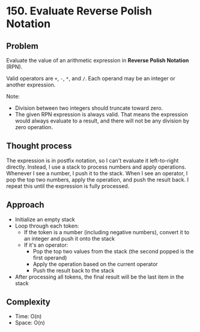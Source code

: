 # 150. Evaluate Reverse Polish Notation

## Problem  
Evaluate the value of an arithmetic expression in **Reverse Polish Notation** (RPN).

Valid operators are `+`, `-`, `*`, and `/`. Each operand may be an integer or another expression.

Note:
- Division between two integers should truncate toward zero.
- The given RPN expression is always valid. That means the expression would always evaluate to a result, and there will not be any division by zero operation.

## Thought process  
The expression is in postfix notation, so I can't evaluate it left-to-right directly. Instead, I use a stack to process numbers and apply operations. Whenever I see a number, I push it to the stack. When I see an operator, I pop the top two numbers, apply the operation, and push the result back. I repeat this until the expression is fully processed.

## Approach  
- Initialize an empty stack
- Loop through each token:
  - If the token is a number (including negative numbers), convert it to an integer and push it onto the stack
  - If it's an operator:
    - Pop the top two values from the stack (the second popped is the first operand)
    - Apply the operation based on the current operator
    - Push the result back to the stack
- After processing all tokens, the final result will be the last item in the stack

## Complexity  
- Time: O(n)
- Space: O(n)